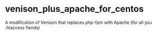 venison_plus_apache_for_centos
==============================

A modification of Venison that replaces php-fpm with Apache (for all you .htaccess fiends)
